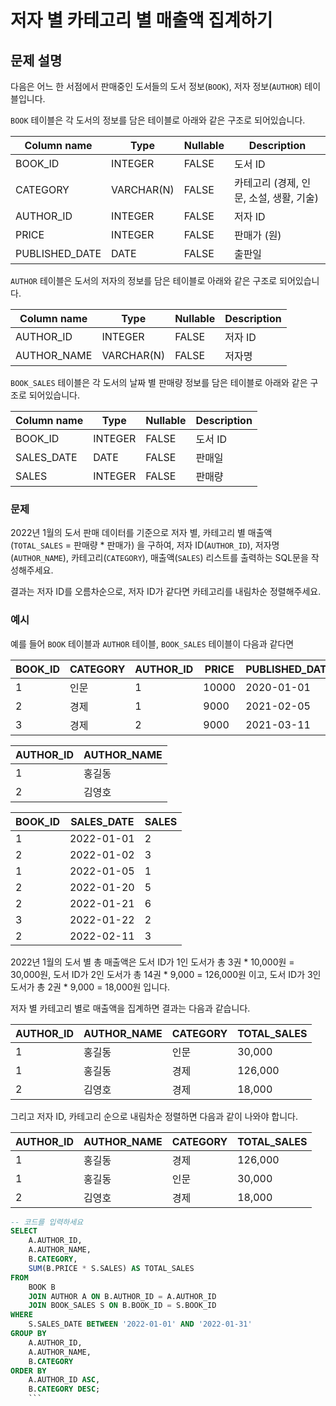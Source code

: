# 저자 별 카테고리 별 매출액 집계하기

## 문제 설명

다음은 어느 한 서점에서 판매중인 도서들의 도서 정보(`BOOK`), 저자 정보(`AUTHOR`) 테이블입니다.

`BOOK` 테이블은 각 도서의 정보를 담은 테이블로 아래와 같은 구조로 되어있습니다.

| Column name   | Type          | Nullable | Description                    |
|---------------|---------------|----------|--------------------------------|
| BOOK_ID        | INTEGER       | FALSE    | 도서 ID                        |
| CATEGORY      | VARCHAR(N)    | FALSE    | 카테고리 (경제, 인문, 소설, 생활, 기술)  |
| AUTHOR_ID     | INTEGER       | FALSE    | 저자 ID                        |
| PRICE         | INTEGER       | FALSE    | 판매가 (원)                    |
| PUBLISHED_DATE | DATE          | FALSE    | 출판일                        |

`AUTHOR` 테이블은 도서의 저자의 정보를 담은 테이블로 아래와 같은 구조로 되어있습니다.

| Column name   | Type      | Nullable | Description |
|---------------|-----------|----------|------------------|
| AUTHOR_ID     | INTEGER   | FALSE    | 저자 ID         |
| AUTHOR_NAME   | VARCHAR(N)| FALSE    | 저자명         |

`BOOK_SALES` 테이블은 각 도서의 날짜 별 판매량 정보를 담은 테이블로 아래와 같은 구조로 되어있습니다.

| Column name   | Type      | Nullable | Description    |
|---------------|-----------|----------|------------------|
| BOOK_ID       | INTEGER   | FALSE    | 도서 ID           |
| SALES_DATE    | DATE      | FALSE    | 판매일           |
| SALES         | INTEGER   | FALSE    | 판매량           |

### 문제

2022년 1월의 도서 판매 데이터를 기준으로 저자 별, 카테고리 별 매출액 (`TOTAL_SALES` = 판매량 * 판매가) 을 구하여, 저자 ID(`AUTHOR_ID`), 저자명(`AUTHOR_NAME`), 카테고리(`CATEGORY`), 매출액(`SALES`) 리스트를 출력하는 SQL문을 작성해주세요.

결과는 저자 ID를 오름차순으로, 저자 ID가 같다면 카테고리를 내림차순 정렬해주세요.

### 예시

예를 들어 `BOOK` 테이블과 `AUTHOR` 테이블, `BOOK_SALES` 테이블이 다음과 같다면

| BOOK_ID | CATEGORY | AUTHOR_ID | PRICE | PUBLISHED_DATE |
|---------|----------|-----------|-------|----------------|
| 1       | 인문     | 1         | 10000 | 2020-01-01     |
| 2       | 경제     | 1         | 9000  | 2021-02-05     |
| 3       | 경제     | 2         | 9000  | 2021-03-11     |

| AUTHOR_ID | AUTHOR_NAME |
|-----------|--------------|
| 1         | 홍길동         |
| 2         | 김영호         |

| BOOK_ID | SALES_DATE  | SALES |
|---------|------------|-------|
| 1       | 2022-01-01 | 2     |
| 2       | 2022-01-02 | 3     |
| 1       | 2022-01-05 | 1     |
| 2       | 2022-01-20 | 5     |
| 2       | 2022-01-21 | 6     |
| 3       | 2022-01-22 | 2     |
| 2       | 2022-02-11 | 3     |

2022년 1월의 도서 별 총 매출액은 도서 ID가 1인 도서가 총 3권 * 10,000원 = 30,000원, 도서 ID가 2인 도서가 총 14권 * 9,000 = 126,000원 이고, 도서 ID가 3인 도서가 총 2권 * 9,000 = 18,000원 입니다.

저자 별 카테고리 별로 매출액을 집계하면 결과는 다음과 같습니다.

| AUTHOR_ID | AUTHOR_NAME | CATEGORY | TOTAL_SALES |
|-----------|-------------|----------|-------------|
| 1         | 홍길동        | 인문      | 30,000      |
| 1         | 홍길동        | 경제      | 126,000     |
| 2         | 김영호        | 경제      | 18,000      |

그리고 저자 ID, 카테고리 순으로 내림차순 정렬하면 다음과 같이 나와야 합니다.

| AUTHOR_ID | AUTHOR_NAME | CATEGORY | TOTAL_SALES |
|-----------|-------------|----------|-------------|
| 1         | 홍길동        | 경제      | 126,000     |
| 1         | 홍길동        | 인문      | 30,000      |
| 2         | 김영호        | 경제      | 18,000      |

```SQL
-- 코드를 입력하세요
SELECT 
    A.AUTHOR_ID,
    A.AUTHOR_NAME,
    B.CATEGORY,
    SUM(B.PRICE * S.SALES) AS TOTAL_SALES
FROM 
    BOOK B
    JOIN AUTHOR A ON B.AUTHOR_ID = A.AUTHOR_ID
    JOIN BOOK_SALES S ON B.BOOK_ID = S.BOOK_ID
WHERE
    S.SALES_DATE BETWEEN '2022-01-01' AND '2022-01-31'
GROUP BY
    A.AUTHOR_ID,
    A.AUTHOR_NAME,
    B.CATEGORY
ORDER BY 
    A.AUTHOR_ID ASC,
    B.CATEGORY DESC;
    ```